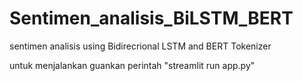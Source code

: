 # Sentimen_analisis_BiLSTM_BERT
sentimen analisis using Bidirecrional LSTM and BERT Tokenizer
 
 untuk menjalankan guankan perintah "streamlit run app.py"

